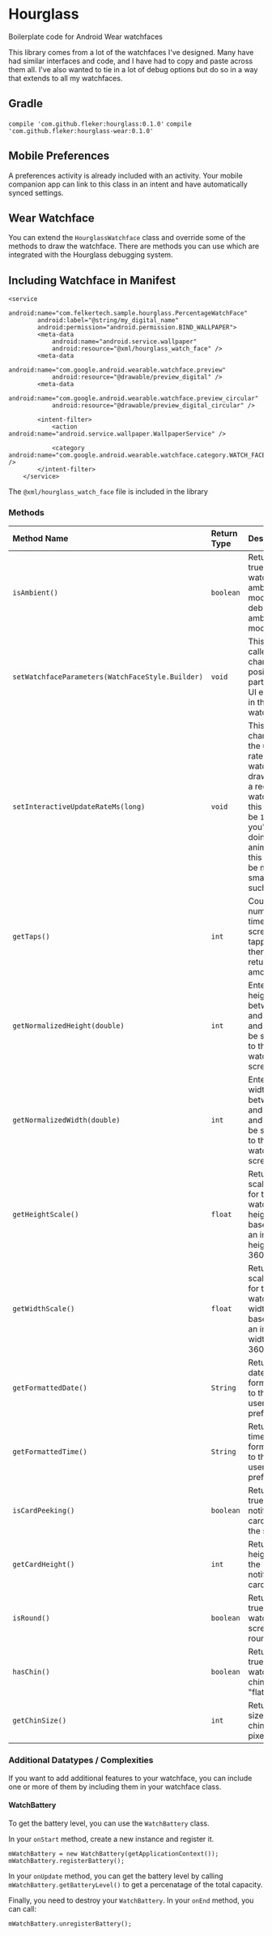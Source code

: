# Hourglass
Boilerplate code for Android Wear watchfaces

This library comes from a lot of the watchfaces I've designed. Many have had similar interfaces and code, and I have had to copy and paste across them all. I've also wanted to tie in a lot of debug options but do so in a way that extends to all my watchfaces.

## Gradle
`compile 'com.github.fleker:hourglass:0.1.0'`
`compile 'com.github.fleker:hourglass-wear:0.1.0'`

## Mobile Preferences
A preferences activity is already included with an activity. Your mobile companion app can link to this class in an intent and have automatically synced settings.

## Wear Watchface
You can extend the `HourglassWatchface` class and override some of the methods to draw the watchface. There are methods you can use which are integrated with the Hourglass debugging system.

## Including Watchface in Manifest

    <service
            android:name="com.felkertech.sample.hourglass.PercentageWatchFace"
            android:label="@string/my_digital_name"
            android:permission="android.permission.BIND_WALLPAPER">
            <meta-data
                android:name="android.service.wallpaper"
                android:resource="@xml/hourglass_watch_face" />
            <meta-data
                android:name="com.google.android.wearable.watchface.preview"
                android:resource="@drawable/preview_digital" />
            <meta-data
                android:name="com.google.android.wearable.watchface.preview_circular"
                android:resource="@drawable/preview_digital_circular" />

            <intent-filter>
                <action android:name="android.service.wallpaper.WallpaperService" />

                <category android:name="com.google.android.wearable.watchface.category.WATCH_FACE" />
            </intent-filter>
        </service>
        
The `@xml/hourglass_watch_face` file is included in the library

### Methods

| Method Name | Return Type | Description |
| :---        | :---        | :---        |
| `isAmbient()` | `boolean` | Returns true if the watch is in ambient mode or debugging ambient mode |
| `setWatchfaceParameters(WatchFaceStyle.Builder)` | `void` | This can be called to change the position of particular UI elements in the watchface |
| `setInteractiveUpdateRateMs(long)` | `void` | This changes the update rate for the watchface drawing. In a regular watchface, this should be `1000`. If you're doing animations, this should be much smaller, such as `30`. |
| `getTaps()` | `int` | Counts the number of times the screen is tapped and then returns that amount | 
| `getNormalizedHeight(double)` | `int` | Enter a height between 0 and 360 and it will be scaled to the watch's screen size |
| `getNormalizedWidth(double)` | `int` | Enter a width between 0 and 360 and it will be scaled to the watch's screen size |
| `getHeightScale()` | `float` | Returns the scale factor for the watch's height based on an initial height of 360 |
| `getWidthScale()` | `float` | Returns the scale factor for the watch's width based on an initial width of 360 |
| `getFormattedDate()` | `String` | Returns the date formatted to the user's preferences |
| `getFormattedTime()` | `String` | Returns the time formatted to the user's preferences |
| `isCardPeeking()` | `boolean` | Returns true if a notification card is on the screen | 
| `getCardHeight()` | `int` | Returns the height of the notification card | 
| `isRound()` | `boolean` | Returns true if your watch screen is round |
| `hasChin()` | `boolean` | Returns true if your watch has a chin or a "flat tire" |
| `getChinSize()` | `int` | Returns the size of the chin in pixels |

### Additional Datatypes / Complexities
If you want to add additional features to your watchface, you can include one or more of them by including them in your watchface class.

#### WatchBattery 
To get the battery level, you can use the `WatchBattery` class.

In your `onStart` method, create a new instance and register it.
 
    mWatchBattery = new WatchBattery(getApplicationContext());
    mWatchBattery.registerBattery();

In your `onUpdate` method, you can get the battery level by calling `mWatchBattery.getBatteryLevel()` to get a percenatage of the total capacity.

Finally, you need to destroy your `WatchBattery`. In your `onEnd` method, you can call:

    mWatchBattery.unregisterBattery();